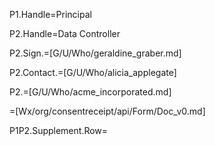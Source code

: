 P1.Handle=Principal

P2.Handle=Data Controller

P2.Sign.=[G/U/Who/geraldine_graber.md]

P2.Contact.=[G/U/Who/alicia_applegate]

P2.=[G/U/Who/acme_incorporated.md]

=[Wx/org/consentreceipt/api/Form/Doc_v0.md]

P1P2.Supplement.Row=</i>